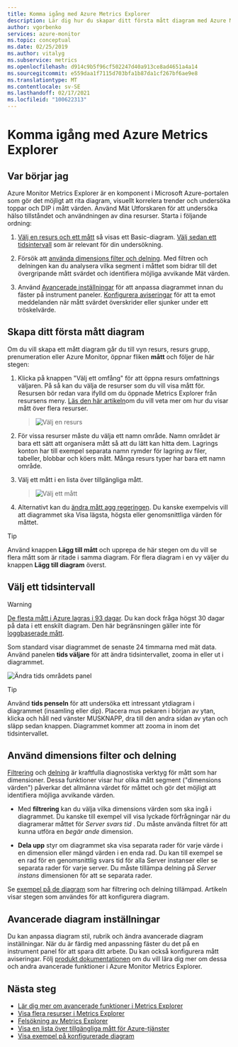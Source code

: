 ```yaml
---
title: Komma igång med Azure Metrics Explorer
description: Lär dig hur du skapar ditt första mått diagram med Azure Metrics Explorer.
author: vgorbenko
services: azure-monitor
ms.topic: conceptual
ms.date: 02/25/2019
ms.author: vitalyg
ms.subservice: metrics
ms.openlocfilehash: d914c9b5f96cf502247d40a913ce8ad4651a4a14
ms.sourcegitcommit: e559daa1f7115d703bfa1b87da1cf267bf6ae9e8
ms.translationtype: MT
ms.contentlocale: sv-SE
ms.lasthandoff: 02/17/2021
ms.locfileid: "100622313"
---
```

# <a name="getting-started-with-azure-metrics-explorer"></a>Komma igång med Azure Metrics Explorer

## <a name="where-do-i-start"></a>Var börjar jag
Azure Monitor Metrics Explorer är en komponent i Microsoft Azure-portalen som gör det möjligt att rita diagram, visuellt korrelera trender och undersöka toppar och DIP i mått värden. Använd Mät Utforskaren för att undersöka hälso tillståndet och användningen av dina resurser. Starta i följande ordning:

1. [Välj en resurs och ett mått](#create-your-first-metric-chart) så visas ett Basic-diagram. [Välj sedan ett tidsintervall](#select-a-time-range) som är relevant för din undersökning.

1. Försök att [använda dimensions filter och delning](#apply-dimension-filters-and-splitting). Med filtren och delningen kan du analysera vilka segment i måttet som bidrar till det övergripande mått svärdet och identifiera möjliga avvikande Mät värden.

1. Använd [Avancerade inställningar](#advanced-chart-settings) för att anpassa diagrammet innan du fäster på instrument paneler. [Konfigurera aviseringar](../alerts/alerts-metric-overview.md) för att ta emot meddelanden när mått svärdet överskrider eller sjunker under ett tröskelvärde.

## <a name="create-your-first-metric-chart"></a>Skapa ditt första mått diagram

Om du vill skapa ett mått diagram går du till vyn resurs, resurs grupp, prenumeration eller Azure Monitor, öppnar fliken **mått** och följer de här stegen:

1. Klicka på knappen "Välj ett omfång" för att öppna resurs omfattnings väljaren. På så kan du välja de resurser som du vill visa mått för. Resursen bör redan vara ifylld om du öppnade Metrics Explorer från resursens meny. [Läs den här artikeln](../platform/metrics-dynamic-scope.md)om du vill veta mer om hur du visar mått över flera resurser.
    > ![Välj en resurs](./media/metrics-getting-started/scope-picker.png)

2. För vissa resurser måste du välja ett namn område. Namn området är bara ett sätt att organisera mått så att du lätt kan hitta dem. Lagrings konton har till exempel separata namn rymder för lagring av filer, tabeller, blobbar och köers mått. Många resurs typer har bara ett namn område.

3. Välj ett mått i en lista över tillgängliga mått.

    > ![Välj ett mått](./media/metrics-getting-started/metrics-dropdown.png)

4. Alternativt kan du [ändra mått agg regeringen](../essentials/metrics-charts.md#aggregation). Du kanske exempelvis vill att diagrammet ska Visa lägsta, högsta eller genomsnittliga värden för måttet.

> [!TIP]
> Använd knappen **Lägg till mått** och upprepa de här stegen om du vill se flera mått som är ritade i samma diagram. För flera diagram i en vy väljer du knappen **Lägg till diagram** överst.

## <a name="select-a-time-range"></a>Välj ett tidsintervall

> [!WARNING]
> [De flesta mått i Azure lagras i 93 dagar](../essentials/data-platform-metrics.md#retention-of-metrics). Du kan dock fråga högst 30 dagar på data i ett enskilt diagram. Den här begränsningen gäller inte för [loggbaserade mått](../app/pre-aggregated-metrics-log-metrics.md#log-based-metrics).

Som standard visar diagrammet de senaste 24 timmarna med mät data. Använd panelen **tids väljare** för att ändra tidsintervallet, zooma in eller ut i diagrammet. 

![Ändra tids områdets panel](./media/metrics-getting-started/time.png)

> [!TIP]
> Använd **tids penseln** för att undersöka ett intressant ytdiagram i diagrammet (insamling eller dip). Placera mus pekaren i början av ytan, klicka och håll ned vänster MUSKNAPP, dra till den andra sidan av ytan och släpp sedan knappen. Diagrammet kommer att zooma in inom det tidsintervallet. 

## <a name="apply-dimension-filters-and-splitting"></a>Använd dimensions filter och delning

[Filtrering](../essentials/metrics-charts.md#filters) och [delning](../essentials/metrics-charts.md#apply-splitting) är kraftfulla diagnostiska verktyg för mått som har dimensioner. Dessa funktioner visar hur olika mått segment ("dimensions värden") påverkar det allmänna värdet för måttet och gör det möjligt att identifiera möjliga avvikande värden.

- Med **filtrering** kan du välja vilka dimensions värden som ska ingå i diagrammet. Du kanske till exempel vill visa lyckade förfrågningar när du diagramerar måttet för *Server svars tid* . Du måste använda filtret för att kunna utföra en *begär ande* dimension. 

- **Dela upp** styr om diagrammet ska visa separata rader för varje värde i en dimension eller mängd värden i en enda rad. Du kan till exempel se en rad för en genomsnittlig svars tid för alla Server instanser eller se separata rader för varje server. Du måste tillämpa delning på *Server instans* dimensionen för att se separata rader.

Se [exempel på de diagram](../essentials/metric-chart-samples.md) som har filtrering och delning tillämpad. Artikeln visar stegen som användes för att konfigurera diagram.

## <a name="advanced-chart-settings"></a>Avancerade diagram inställningar

Du kan anpassa diagram stil, rubrik och ändra avancerade diagram inställningar. När du är färdig med anpassning fäster du det på en instrument panel för att spara ditt arbete. Du kan också konfigurera mått aviseringar. Följ [produkt dokumentationen](../essentials/metrics-charts.md) om du vill lära dig mer om dessa och andra avancerade funktioner i Azure Monitor Metrics Explorer.

## <a name="next-steps"></a>Nästa steg

* [Lär dig mer om avancerade funktioner i Metrics Explorer](../essentials/metrics-charts.md)
* [Visa flera resurser i Metrics Explorer](../platform/metrics-dynamic-scope.md)
* [Felsökning av Metrics Explorer](metrics-troubleshoot.md)
* [Visa en lista över tillgängliga mått för Azure-tjänster](../platform/metrics-supported.md)
* [Visa exempel på konfigurerade diagram](../essentials/metric-chart-samples.md)
